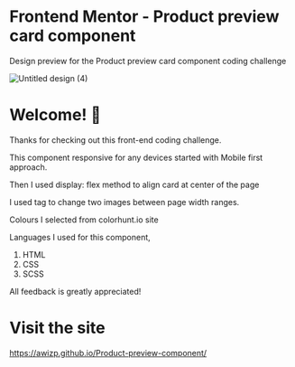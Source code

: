 # Frontend Mentor - Product preview card component

Design preview for the Product preview card component coding challenge

![Untitled design (4)](https://user-images.githubusercontent.com/64133659/219519338-1f6e931b-38cf-4b9b-9be6-3ad63e769823.png)


# Welcome! 👋

Thanks for checking out this front-end coding challenge.

This component responsive for any devices started with Mobile first approach.

Then I used display: flex method to align card at center of the page

I used <picture> tag to change two images between page width ranges.

Colours I selected from colorhunt.io site

Languages I used for this component,
1. HTML
2. CSS
3. SCSS

All feedback is greatly appreciated!

# Visit the site

https://awizp.github.io/Product-preview-component/

